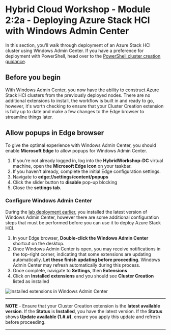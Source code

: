 Hybrid Cloud Workshop - Module 2:2a - Deploying Azure Stack HCI with Windows Admin Center
============
In this section, you'll walk through deployment of an Azure Stack HCI cluster using Windows Admin Center. If you have a preference for deployment with PowerShell, head over to the [PowerShell cluster creation guidance](/modules/module_2/2b_DeployAzSHCI_PS.md).

Before you begin
-----------
With Windows Admin Center, you now have the ability to construct Azure Stack HCI clusters from the previously deployed nodes. There are no additional extensions to install, the workflow is built in and ready to go, however, it's worth checking to ensure that your Cluster Creation extension is fully up to date and make a few changes to the Edge browser to streamline things later.

Allow popups in Edge browser
-----------
To give the optimal experience with Windows Admin Center, you should enable **Microsoft Edge** to allow popups for Windows Admin Center.

1. If you're not already logged in, log into the **HybridWorkshop-DC** virtual machine, open the **Microsoft Edge icon** on your taskbar.
2. If you haven't already, complete the initial Edge configuration settings.
3. Navigate to **edge://settings/content/popups**
4. Click the slider button to **disable** pop-up blocking
5. Close the **settings tab**.

### Configure Windows Admin Center ###

During the [lab deployment earlier](/modules/module_0/4_mslab.md#step-5---installing-windows-admin-center), you installed the latest version of Windows Admin Center, however there are some additional configuration steps that must be performed before you can use it to deploy Azure Stack HCI.

1. In your Edge browser, **Double-click the Windows Admin Center** shortcut on the desktop.
2. Once Windows Admin Center is open, you may receive notifications in the top-right corner, indicating that some extensions are updating automatically. **Let these finish updating before proceeding**. Windows Admin Center may refresh automatically during this process.
3. Once complete, navigate to **Settings**, then **Extensions**
4. Click on **Installed extensions** and you should see **Cluster Creation** listed as installed

![Installed extensions in Windows Admin Center](/deployment/media/installed_extensions_cluster.png "Installed extensions in Windows Admin Center")

____________

**NOTE** - Ensure that your Cluster Creation extension is the **latest available version**. If the **Status** is **Installed**, you have the latest version. If the **Status** shows **Update available (1.#.#)**, ensure you apply this update and refresh before proceeding.

_____________